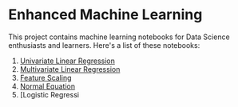 # Enhanced Machine Learning
This project contains machine learning notebooks for Data Science enthusiasts and learners. Here's a list of these notebooks:
 1. [Univariate Linear Regression](https://github.com/Hootsuit/ml-enhanced/blob/master/notebooks/Linear_regression.ipynb)
2. [Multivariate Linear Regression](https://github.com/Hootsuit/ml-enhanced/blob/master/notebooks/Multivariate_Linear_Regression.ipynb)
3. [Feature Scaling](https://github.com/Hootsuit/ml-enhanced/blob/master/notebooks/Feature_scaling.ipynb)
4. [Normal Equation](https://github.com/Hootsuit/ml-enhanced/blob/master/notebooks/Normal_equation.ipynb)
5. [Logistic Regressi